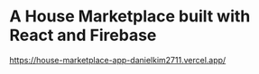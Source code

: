 # A House Marketplace built with React and Firebase

https://house-marketplace-app-danielkim2711.vercel.app/
